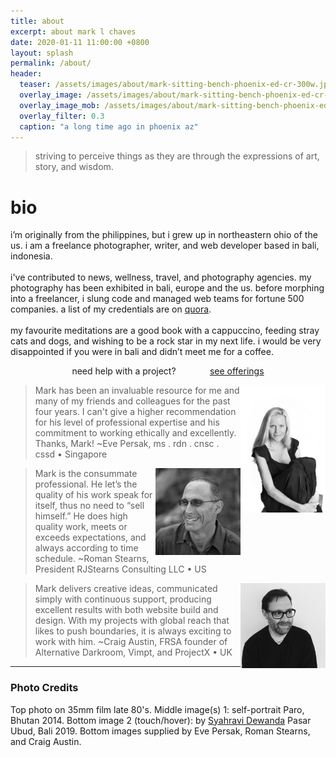 ```yaml
---
title: about
excerpt: about mark l chaves
date: 2020-01-11 11:00:00 +0800
layout: splash
permalink: /about/
header:
  teaser: /assets/images/about/mark-sitting-bench-phoenix-ed-cr-300w.jpg
  overlay_image: /assets/images/about/mark-sitting-bench-phoenix-ed-cr-1280w.jpg
  overlay_image_mob: /assets/images/about/mark-sitting-bench-phoenix-ed-cr-720w.jpg
  overlay_filter: 0.3
  caption: "a long time ago in phoenix az"
---
```

<blockquote class="animation-element slide-left">striving to perceive things as they are through the expressions of art, story, and wisdom.</blockquote>

<h1>bio</h1>

<p class="p-wrapper">
  <span class="dropcap clearfix">i</span>’m originally from the philippines, but i grew up in northeastern ohio of the us. i am a freelance photographer, writer, and web developer based in bali, indonesia.
  <br><br> 
  i've contributed to news, wellness, travel, and photography agencies. my photography has been exhibited in bali, europe and the us. before morphing into a freelancer, i slung code and managed web teams for fortune 500 companies. a list of my credentials are on <a href="https://www.quora.com/profile/Mark-Chaves" target="_blank" rel="noopener noreferrer">quora</a>.
  <br><br>
  my favourite meditations are a good book with a cappuccino, feeding stray cats and dogs, and wishing to be a rock star in my next life. i would be very disappointed if you were in bali and didn’t meet me for a coffee.
</p>

<div class="animation-element bounce-up">
  <div class="subject bio-photo"></div>
</div>

<div style="text-align:center">
  <span style="padding:5%">need help with a project?</span>
  <span style="padding:5%"><a href="/offerings" class="btn btn--primary btn--large">see offerings</a></span>
</div>

<div class="animation-element slide-left clearfix">
  <a href="https://evepersak.com/bio/"><img style="display:inline;float:right;filter:grayscale(1);" src="/assets/images/about/eve-sitting-black-clothes-knees-336.jpg" alt="Eve Persak - Testimonial for mark l chaves" width="136"></a><blockquote>Mark has been an invaluable resource for me and many of my friends and colleagues for the past four years. I can't give a higher recommendation for his level of professional expertise and his commitment to working ethically and excellently.  Thanks, Mark! ~Eve Persak, ms . rdn . cnsc . cssd &bull; Singapore</blockquote>
</div>

<div class="animation-element slide-left clearfix">
  <a href="https://scalingstudentsuccess.org/who-we-are/#staff"><img style="display:inline;float:right;filter:grayscale(1);" src="/assets/images/about/roman-portrait-136w.jpg" alt="Roman Stearns - Testimonial for mark l chaves" width="136"></a><blockquote>Mark is the consummate professional. He let’s the quality of his work speak for itself, thus no need to “sell himself.” He does high quality work, meets or exceeds expectations, and always according to time schedule. ~Roman Stearns, President RJStearns Consulting LLC &bull; US</blockquote>
</div>

<div class="animation-element slide-left clearfix">
  <a href="http://www.alternativedarkroom.com/contact-.html"><img style="display:inline;float:right;filter:grayscale(1);" src="/assets/images/about/craig-portrait-234.jpg" alt="Craig Austin - Testimonial for mark l chaves" width="136"></a><blockquote>Mark delivers creative ideas, communicated simply with continuous support, producing excellent results with both website build and design. With my projects with global reach that likes to push boundaries, it is always exciting to work with him. ~Craig Austin, FRSA founder of Alternative Darkroom, Vimpt, and ProjectX &bull; UK</blockquote>
</div>

---

### Photo Credits

Top photo on 35mm film late 80's. Middle image(s) 1: self-portrait Paro, Bhutan 2014. Bottom image 2 (touch/hover): by [Syahravi Dewanda](https://www.instagram.com/ravi_from_accounting/) Pasar Ubud, Bali 2019. Bottom images supplied by Eve Persak, Roman Stearns, and Craig Austin.

<!-- Animations didn't work when added in head/custom.html. Adding here for now. -->
<script type="text/javascript" src="https://ajax.googleapis.com/ajax/libs/jquery/3.3.1/jquery.min.js"></script>
<script type="text/javascript" src="/assets/js/mlc-anim.js"></script>
